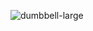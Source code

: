 ![dumbbell-large](https://github.com/rickkruiv/treine.me/assets/145631953/44184a52-44a7-4f1e-b2f5-e1d3608898aa)
